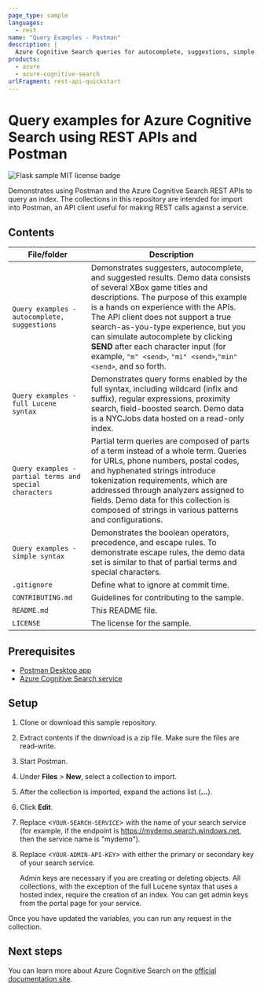 ```yaml
---
page_type: sample
languages:
  - rest
name: "Query Examples - Postman"
description: |
  Azure Cognitive Search queries for autocomplete, suggestions, simple queries, and advanced queries including fuzzy search, proximity search, wildcard search, and regular expression syntax.
products:
  - azure
  - azure-cognitive-search
urlFragment: rest-api-quickstart
---
```


# Query examples for Azure Cognitive Search using REST APIs and Postman

![Flask sample MIT license badge](https://img.shields.io/badge/license-MIT-green.svg)

Demonstrates using Postman and the Azure Cognitive Search REST APIs to query an index. The collections in this repository are intended for import into Postman, an API client useful for making REST calls against a service.

## Contents

| File/folder | Description |
|-------------|-------------|
| `Query examples - autocomplete, suggestions` | Demonstrates suggesters, autocomplete, and suggested results. Demo data consists of several XBox game titles and descriptions. The purpose of this example is a hands on experience with the APIs. The API client does not support a true search-as-you-type experience, but you can simulate autocomplete by clicking **SEND** after each character input (for example, `"m" <send>`, `"mi" <send>`,`"min" <send>`, and so forth. |
| `Query examples - full Lucene syntax` | Demonstrates query forms enabled by the full syntax, including wildcard (infix and suffix), regular expressions, proximity search, field-boosted search. Demo data is a NYCJobs data hosted on a read-only index. |
| `Query examples - partial terms and special characters` | Partial term queries are composed of parts of a term instead of a whole term. Queries for URLs, phone numbers, postal codes, and hyphenated strings introduce tokenization requirements, which are addressed through analyzers assigned to fields. Demo data for this collection is composed of strings in various patterns and configurations.|
| `Query examples - simple syntax` | Demonstrates the boolean operators, precedence, and escape rules. To demonstrate escape rules, the demo data set is similar to that of partial terms and special characters.|
| `.gitignore` | Define what to ignore at commit time. |
| `CONTRIBUTING.md` | Guidelines for contributing to the sample. |
| `README.md` | This README file. |
| `LICENSE`   | The license for the sample. |

## Prerequisites

- [Postman Desktop app](https://www.getpostman.com/)
- [Azure Cognitive Search service](https://docs.microsoft.com/azure/search/search-create-service-portal)

## Setup

1. Clone or download this sample repository.

1. Extract contents if the download is a zip file. Make sure the files are read-write.

1. Start Postman.

1. Under **Files** > **New**, select a collection to import.

1. After the collection is imported, expand the actions list (**...**).

1. Click **Edit**.

1. Replace <`YOUR-SEARCH-SERVICE`> with the name of your search service (for example, if the endpoint is https://mydemo.search.windows.net, then the service name is "mydemo").

1. Replace <`YOUR-ADMIN-API-KEY`> with either the primary or secondary key of your search service. 

   Admin keys are necessary if you are creating or deleting objects. All collections, with the exception of the full Lucene syntax that uses a hosted index, require the creation of an index. You can get admin keys from the portal page for your service.

Once you have updated the variables, you can run any request in the collection. 

## Next steps

You can learn more about Azure Cognitive Search on the [official documentation site](https://docs.microsoft.com/azure/search).
